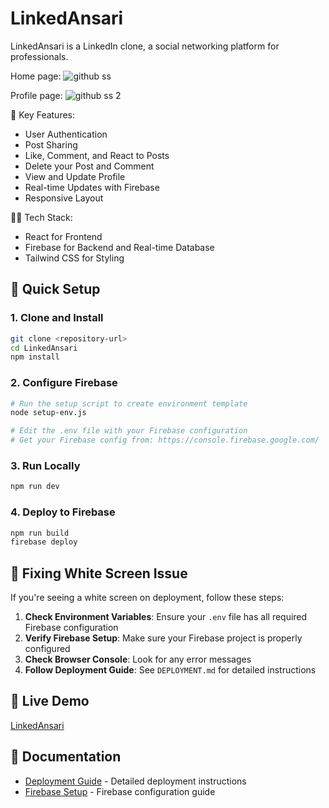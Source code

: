 # LinkedAnsari
LinkedAnsari is a LinkedIn clone, a social networking platform for professionals.

Home page:
![github ss](https://github.com/MeFaisalAnsari/LinkedAnsari/assets/84059960/9e429176-df19-4afc-8949-a7ab081c212a)

Profile page:
![github ss 2](https://github.com/MeFaisalAnsari/LinkedAnsari/assets/84059960/e431ee81-3a38-4875-adf6-0b8a7ee4abdd)

🚀 Key Features:
- User Authentication
- Post Sharing
- Like, Comment, and React to Posts
- Delete your Post and Comment
- View and Update Profile
- Real-time Updates with Firebase
- Responsive Layout

👩‍💻 Tech Stack:
- React for Frontend
- Firebase for Backend and Real-time Database
- Tailwind CSS for Styling

## 🚀 Quick Setup

### 1. Clone and Install
```bash
git clone <repository-url>
cd LinkedAnsari
npm install
```

### 2. Configure Firebase
```bash
# Run the setup script to create environment template
node setup-env.js

# Edit the .env file with your Firebase configuration
# Get your Firebase config from: https://console.firebase.google.com/
```

### 3. Run Locally
```bash
npm run dev
```

### 4. Deploy to Firebase
```bash
npm run build
firebase deploy
```

## 🔧 Fixing White Screen Issue

If you're seeing a white screen on deployment, follow these steps:

1. **Check Environment Variables**: Ensure your `.env` file has all required Firebase configuration
2. **Verify Firebase Setup**: Make sure your Firebase project is properly configured
3. **Check Browser Console**: Look for any error messages
4. **Follow Deployment Guide**: See `DEPLOYMENT.md` for detailed instructions

## 🔗 Live Demo
[LinkedAnsari](https://linkedansari.web.app/)

## 📖 Documentation
- [Deployment Guide](DEPLOYMENT.md) - Detailed deployment instructions
- [Firebase Setup](https://firebase.google.com/docs/web/setup) - Firebase configuration guide
